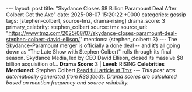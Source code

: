 --- layout: post title: "Skydance Closes $8 Billion Paramount Deal After Colbert Got the Axe" date: 2025-08-07 15:20:22 +0000 categories: gossip tags: [stephen-colbert, source-tmz, drama-rising] drama_score: 3 primary_celebrity: stephen_colbert source: tmz source_url: "https://www.tmz.com/2025/08/07/skydance-closes-paramount-deal-stephen-colbert-david-ellison/" mentions: {stephen_colbert: 3} --- The Skydance-Paramount merger is officially a done deal -- and it’s all going down as "The Late Show with Stephen Colbert" rolls through its final season. Skydance Media, led by CEO David Ellison, closed its massive $8 billion acquisition of… **Drama Score:** 3 | **Level:** RISING **Celebrities Mentioned:** Stephen Colbert [Read full article at Tmz](https://www.tmz.com/2025/08/07/skydance-closes-paramount-deal-stephen-colbert-david-ellison/) --- *This post was automatically generated from RSS feeds. Drama scores are calculated based on mention frequency and source reliability.*